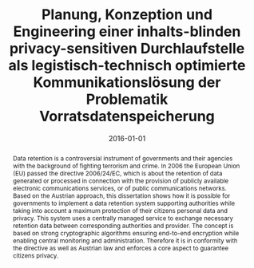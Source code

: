 ---
abstract: Data retention is a controversial instrument of governments and their agencies
  with the background of fighting terrorism and crime. In 2006 the European Union
  (EU) passed the directive 2006/24/EC, which is about the retention of data generated
  or processed in connection with the provision of publicly available electronic communications
  services, or of public communications networks. Based on the Austrian approach,
  this dissertation shows how it is possible for governments to implement a data retention
  system supporting authorities while taking into account a maximum protection of
  their citizens personal data and privacy. This system uses a centrally managed service
  to exchange necessary retention data between corresponding authorities and provider.
  The concept is based on strong cryptographic algorithms ensuring end-to-end encryption
  while enabling central monitoring and administration. Therefore it is in conformity
  with the directive as well as Austrian law and enforces a core aspect to guarantee
  citizens privacy.
authors:
- Michael Schafferer
date: '2016-01-01'
featured: false
links:
- name: Publik
  url: https://publik.tuwien.ac.at/showentry.php?ID=257809&lang=2
publication_types:
- '7'
publishDate: '2016-01-01'
title: Planung, Konzeption und Engineering einer inhalts-blinden privacy-sensitiven
  Durchlaufstelle als legistisch-technisch optimierte Kommunikationslösung der Problematik
  Vorratsdatenspeicherung
url_pdf: ''
---